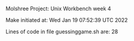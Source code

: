 Molshree Project: Unix Workbench week 4

Make initiated at:
Wed Jan 19 07:52:39 UTC 2022

Lines of code in file guessinggame.sh are: 
28

